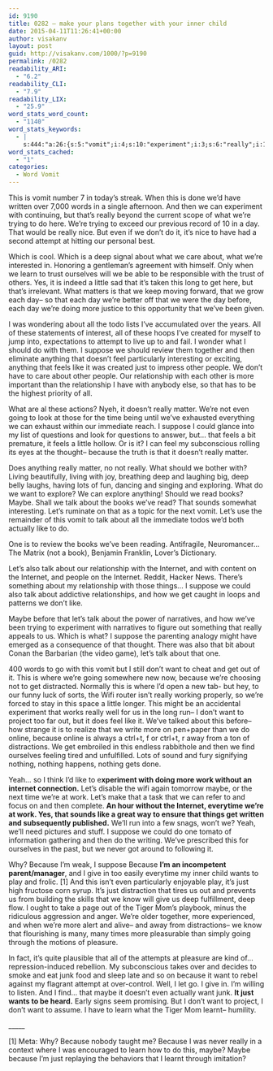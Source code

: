 ```yaml
---
id: 9190
title: 0282 – make your plans together with your inner child
date: 2015-04-11T11:26:41+00:00
author: visakanv
layout: post
guid: http://visakanv.com/1000/?p=9190
permalink: /0282
readability_ARI:
  - "6.2"
readability_CLI:
  - "7.9"
readability_LIX:
  - "25.9"
word_stats_word_count:
  - "1140"
word_stats_keywords:
  - |
    s:444:"a:26:{s:5:"vomit";i:4;s:10:"experiment";i:3;s:6:"really";i:10;s:6:"trying";i:3;s:7:"attempt";i:3;s:4:"deep";i:5;s:5:"learn";i:3;s:6:"little";i:3;s:7:"suppose";i:6;s:4:"feel";i:3;s:5:"feels";i:3;s:4:"like";i:6;s:4:"just";i:5;s:6:"people";i:3;s:12:"relationship";i:4;s:6:"matter";i:3;s:5:"going";i:3;s:7:"because";i:9;s:4:"want";i:7;s:5:"books";i:3;s:5:"maybe";i:6;s:4:"talk";i:6;s:5:"let's";i:7;s:8:"internet";i:5;s:4:"work";i:3;s:4:"give";i:3;}";
word_stats_cached:
  - "1"
categories:
  - Word Vomit
---
```

This is vomit number 7 in today&#8217;s streak. When this is done we&#8217;d have written over 7,000 words in a single afternoon. And then we can experiment with continuing, but that&#8217;s really beyond the current scope of what we&#8217;re trying to do here. We&#8217;re trying to exceed our previous record of 10 in a day. That would be really nice. But even if we don&#8217;t do it, it&#8217;s nice to have had a second attempt at hitting our personal best.

Which is cool. Which is a deep signal about what we care about, what we&#8217;re interested in. Honoring a gentleman&#8217;s agreement with himself. Only when we learn to trust ourselves will we be able to be responsible with the trust of others. Yes, it is indeed a little sad that it&#8217;s taken this long to get here, but that&#8217;s irrelevant. What matters is that we keep moving forward, that we grow each day– so that each day we&#8217;re better off that we were the day before, each day we&#8217;re doing more justice to this opportunity that we&#8217;ve been given.

I was wondering about all the todo lists I&#8217;ve accumulated over the years. All of these statements of interest, all of these hoops I&#8217;ve created for myself to jump into, expectations to attempt to live up to and fail. I wonder what I should do with them. I suppose we should review them together and then eliminate anything that doesn&#8217;t feel particularly interesting or exciting, anything that feels like it was created just to impress other people. We don&#8217;t have to care about other people. Our relationship with each other is more important than the relationship I have with anybody else, so that has to be the highest priority of all.

What are al these actions? Nyeh, it doesn&#8217;t really matter. We&#8217;re not even going to look at those for the time being until we&#8217;ve exhausted everything we can exhaust within our immediate reach. I suppose I could glance into my list of questions and look for questions to answer, but&#8230; that feels a bit premature, it feels a little hollow. Or is it? I can feel my subconscious rolling its eyes at the thought– because the truth is that it doesn&#8217;t really matter.

Does anything really matter, no not really. What should we bother with? Living beautifully, living with joy, breathing deep and laughing big, deep belly laughs, having lots of fun, dancing and singing and exploring. What do we want to explore? We can explore anything! Should we read books? Maybe. Shall we talk about the books we&#8217;ve read? That sounds somewhat interesting. Let&#8217;s ruminate on that as a topic for the next vomit. Let&#8217;s use the remainder of this vomit to talk about all the immediate todos we&#8217;d both actually like to do.

One is to review the books we&#8217;ve been reading. Antifragile, Neuromancer&#8230; The Matrix (not a book), Benjamin Franklin, Lover&#8217;s Dictionary.

Let&#8217;s also talk about our relationship with the Internet, and with content on the Internet, and people on the Internet. Reddit, Hacker News. There&#8217;s something about my relationship with those things&#8230; I suppose we could also talk about addictive relationships, and how we get caught in loops and patterns we don&#8217;t like.

Maybe before that let&#8217;s talk about the power of narratives, and how we&#8217;ve been trying to experiment with narratives to figure out something that really appeals to us. Which is what? I suppose the parenting analogy might have emerged as a consequence of that thought. There was also that bit about Conan the Barbarian (the video game), let&#8217;s talk about that one.

400 words to go with this vomit but I still don&#8217;t want to cheat and get out of it. This is where we&#8217;re going somewhere new now, because we&#8217;re choosing not to get distracted. Normally this is where I&#8217;d open a new tab- but hey, to our funny luck of sorts, the Wifi router isn&#8217;t really working properly, so we&#8217;re forced to stay in this space a little longer. This might be an accidental experiment that works really well for us in the long run– I don&#8217;t want to project too far out, but it does feel like it. We&#8217;ve talked about this before– how strange it is to realize that we write more on pen+paper than we do online, because online is always a ctrl+t, f or ctrl+t, r away from a ton of distractions. We get embroiled in this endless rabbithole and then we find ourselves feeling tired and unfulfilled. Lots of sound and fury signifying nothing, nothing happens, nothing gets done.

Yeah&#8230; so I think I&#8217;d like to e**xperiment with doing more work without an internet connection.** Let&#8217;s disable the wifi again tomorrow maybe, or the next time we&#8217;re at work. Let&#8217;s make that a task that we can refer to and focus on and then complete. **An hour without the Internet, everytime we&#8217;re at work. Yes, that sounds like a great way to ensure that things get written and subsequently published.** We&#8217;ll run into a few snags, won&#8217;t we? Yeah, we&#8217;ll need pictures and stuff. I suppose we could do one tomato of information gathering and then do the writing. We&#8217;ve prescribed this for ourselves in the past, but we never got around to following it.

Why? Because I&#8217;m weak, I suppose Because **I&#8217;m an incompetent parent/manager**, and I give in too easily everytime my inner child wants to play and frolic. [1] And this isn&#8217;t even particularly enjoyable play, it&#8217;s just high fructose corn syrup. It&#8217;s just distraction that tires us out and prevents us from building the skills that we know will give us deep fulfillment, deep flow. I ought to take a page out of the Tiger Mom&#8217;s playbook, minus the ridiculous aggression and anger. We&#8217;re older together, more experienced, and when we&#8217;re more alert and alive– and away from distractions– we know that flourishing is many, many times more pleasurable than simply going through the motions of pleasure.

In fact, it&#8217;s quite plausible that all of the attempts at pleasure are kind of&#8230; repression-induced rebellion. My subconscious takes over and decides to smoke and eat junk food and sleep late and so on because it want to rebel against my flagrant attempt at over-control. Well, I let go. I give in. I&#8217;m willing to listen. And I find&#8230; that maybe it doesn&#8217;t even actually want junk. **It just wants to be heard.** Early signs seem promising. But I don&#8217;t want to project, I don&#8217;t want to assume. I have to learn what the Tiger Mom learnt– humility.

\_____

[1] Meta: Why? Because nobody taught me? Because I was never really in a context where I was encouraged to learn how to do this, maybe? Maybe because I&#8217;m just replaying the behaviors that I learnt through imitation?